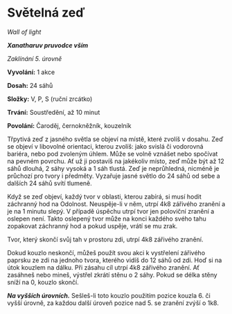 # Světelná zeď

*Wall of light*

***Xanatharuv pruvodce vším***

 *Zaklínání 5. úrovně* 

**Vyvolání:** 1 akce

**Dosah:** 24 sáhů

**Složky:** V, P, S (ruční zrcátko)

**Trvání:** Soustředění, až 10 minut

**Povolání:** Čaroděj, černokněžník, kouzelník

Třpytivá zeď z jasného světla se objeví na místě, které zvolíš v dosahu. Zeď se objeví v libovolné orientaci, kterou zvolíš: jako svislá či vodorovná bariéra, nebo pod zvoleným úhlem. Může se volně vznášet nebo spočívat na pevném povrchu. Ať už ji postavíš na jakékoliv místo, zeď může být až 12 sáhů dlouhá, 2 sáhy vysoká a 1 sáh tlustá. Zeď je neprůhledná, nicméně je průchozí pro tvory i předměty. Vyzařuje jasné světlo do 24 sáhů od sebe a dalších 24 sáhů svítí tlumeně.

Když se zeď objeví, každý tvor v oblasti, kterou zabírá, si musí hodit záchranný hod na Odolnost. Neuspěje-li v něm, utrpí 4k8 zářivého zranění a je na 1 minutu slepý. V případě úspěchu utrpí tvor jen poloviční zranění a oslepen není. Takto oslepený tvor může na konci každého svého tahu zopakovat záchranný hod a pokud uspěje, vrátí se mu zrak.

Tvor, který skončí svůj tah v prostoru zdi, utrpí 4k8 zářivého zranění.

Dokud kouzlo neskončí, můžeš použít svou akci k vystřelení zářivého paprsku ze zdi na jednoho tvora, kterého vidíš do 12 sáhů od zdi. Hoď si na útok kouzlem na dálku. Při zásahu cíl utrpí 4k8 zářivého zranění. Ať zasáhneš nebo mineš, výstřel zkrátí stěnu o 2 sáhy. Pokud se délka stěny sníží na 0, kouzlo skončí.

***Na vyšších úrovních.*** Sešleš-li toto kouzlo použitím pozice kouzla 6. či vyšší úrovně, za každou další úroveň pozice nad 5. se zranění zvýší o 1k8.